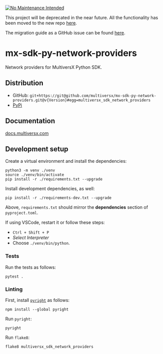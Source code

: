 [![No Maintenance Intended](http://unmaintained.tech/badge.svg)](http://unmaintained.tech/)

This project will be deprecated in the near future. All the functionality has been moved to the new repo [here](https://github.com/multiversx/mx-sdk-py).

The migration guide as a GitHub issue can be found [here](https://github.com/multiversx/mx-sdk-py/issues/41).


# mx-sdk-py-network-providers

Network providers for MultiversX Python SDK.

## Distribution
 
 - GitHub: `git+https://git@github.com/multiversx/mx-sdk-py-network-providers.git@v{Version}#egg=multiversx_sdk_network_providers`
 - [PyPi](https://pypi.org/user/multiversx/)

## Documentation
[docs.multiversx.com](https://docs.multiversx.com/sdk-and-tools/erdpy/)

## Development setup

Create a virtual environment and install the dependencies:

```
python3 -m venv ./venv
source ./venv/bin/activate
pip install -r ./requirements.txt --upgrade
```


Install development dependencies, as well:

```
pip install -r ./requirements-dev.txt --upgrade
```

Above, `requirements.txt` should mirror the **dependencies** section of `pyproject.toml`.

If using VSCode, restart it or follow these steps:
 - `Ctrl + Shift + P`
 - _Select Interpreter_
 - Choose `./venv/bin/python`.
 
### Tests

Run the tests as follows:

```
pytest .
```

### Linting

First, install [`pyright`](https://github.com/microsoft/pyright) as follows:

```
npm install --global pyright
```

Run `pyright`:

```
pyright
```

Run `flake8`:

```
flake8 multiversx_sdk_network_providers
```
